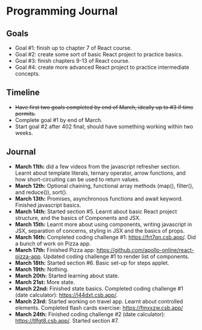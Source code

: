 # Programming Journal

## Goals
* Goal #1: finish up to chapter 7 of React course.
* Goal #2: create some sort of basic React project to practice basics.
* Goal #3: finish chapters 9-13 of React course.
* Goal #4: create more advanced React project to practice intermediate concepts.

## Timeline
* ~~Have first two goals completed by end of March, ideally up to #3 if time permits.~~
* Complete goal #1 by end of March.
* Start goal #2 after 402 final; should have something working within two weeks.

## Journal
* **March 11th:** did a few videos from the javascript refresher section. Learnt about template literals, ternary operator, arrow functions, and how short-circuiting can be used to return values.
* **March 12th:** Optional chaining, functional array methods (map(), filter(), and reduce()), sort().
* **March 13th:** Promises, asynchronous functions and await keyword. Finished javascript basics.
* **March 14th:** Started section #5. Learnt about basic React project structure, and the basics of Components and JSX.
* **March 15th:** Learnt more about using components, writing javascript in JSX, separation of concerns, styling in JSX and the basics of props.
* **March 16th:** Completed coding challenge #1: https://frt7qn.csb.app/. Did a bunch of work on Pizza app.
* **March 17th:** Finished Pizza app: https://github.com/apollo-online/react-pizza-app. Updated coding challenge #1 to render list of components.
* **March 18th:** Started section #6. Basic set-up for steps applet.
* **March 19th:** Nothing.
* **March 20th:** Started learning about state.
* **March 21st:** More state.
* **March 22nd:** Finished state basics. Completed coding challenge #1 (date calculator): https://l44dxt.csb.app/.
* **March 23rd:** Started working on travel app. Learnt about controlled elements. Completed flash cards exercise: https://fmxxzw.csb.app/
* **March 24th:** Finished coding challenge #2 (date calculator): https://tlfgt8.csb.app/. Started section #7.

